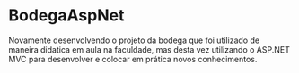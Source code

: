 # BodegaAspNet
Novamente desenvolvendo o projeto da bodega que foi utilizado de maneira didatica em aula na faculdade, mas desta vez utilizando o ASP.NET MVC para desenvolver e colocar em prática novos conhecimentos.
